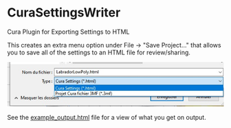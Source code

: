 # CuraSettingsWriter
Cura Plugin for Exporting Settings to HTML

This creates an extra menu option under File -> "Save Project..." that allows you to save all of the settings to an HTML file for review/sharing. 

![Menu](./help/menu.jpg)

See the [example_output.html](./help/example_output.html) file for a view of what you get on output.
